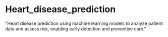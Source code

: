 # Heart_disease_prediction
"Heart disease prediction using machine learning models to analyze patient data and assess risk, enabling early detection and preventive care."
